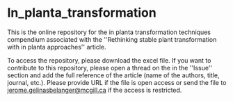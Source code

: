# In_planta_transformation
This is the online repository for the in planta transformation techniques compendium associated with the ''Rethinking stable plant transformation with in planta approaches'' article.

To access the repository, please download the excel file. If you want to contribute to this repository, please open a thread on the in the ''Issue'' section and add the full reference of the article (name of the authors, title, journal, etc.). Please provide URL if the file is open access or send the file to jerome.gelinasbelanger@mcgill.ca if the access is restricted. 
